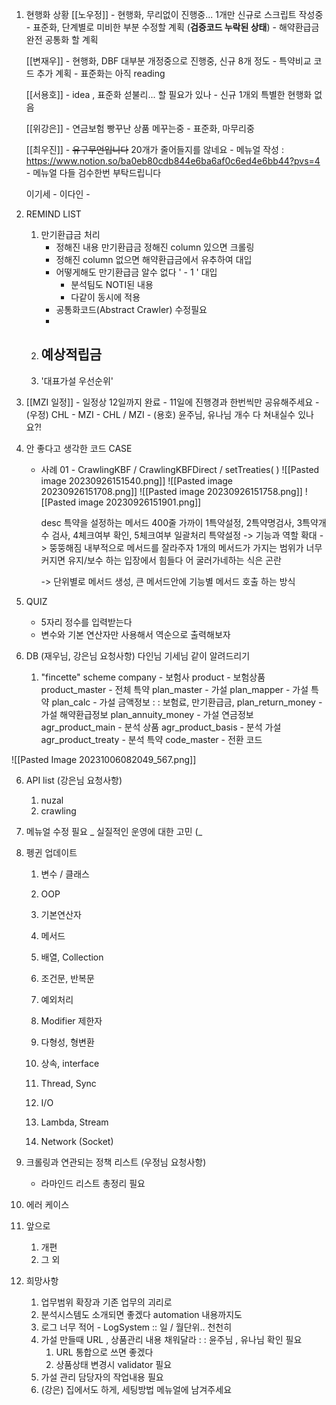 1. 현행화 상황
	[[노우정]]
		- 현행화, 무리없이 진행중... 1개만 신규로 스크립트 작성중 
		- 표준화, 단계별로 미비한 부분 수정할 계획 (**검증코드 누락된 상태**)
		- 해약환급금 완전 공통화 할 계획
	
	[[변재우]]
		- 현행화, DBF 대부분 개정중으로 진행중, 신규 8개 정도
		- 특약비교 코드 추가 계획
		- 표준화는 아직 reading
	
	 [[서용호]]
		- idea , 표준화 섣불리... 할 필요가 있나
		- 신규 1개외 특별한 현행화 없음

	 [[위강은]]
		- 연금보험 빵꾸난 상품 메꾸는중
		- 표준화, 마무리중
		
	[[최우진]] 
		- ~~유구무언입니다~~ 20개가 줄어들지를 않네요 
		- 메뉴얼 작성 : https://www.notion.so/ba0eb80cdb844e6ba6af0c6ed4e6bb44?pvs=4
		- 메뉴얼 다들 검수한번 부탁드립니다 
		
	 이기세
		- 
	이다인
		-  

2. REMIND LIST 
	1. 만기환급금 처리 
		 - 정해진 내용 만기환급금 정해진 column 있으면 크롤링
		 - 정해진 column 없으면 해약환급금에서 유추하여 대입
		 - 어떻게해도 만기환급금 알수 없다  ' - 1 ' 대입 
			 - 분석팀도 NOTI된 내용
			 - 다같이 동시에 적용
		 - 공통화코드(Abstract Crawler) 수정필요
		 -
	1. 예상적립금 
		- 
	2. '대표가설 우선순위' 

3. [[MZI 일정]]
		- 일정상 12일까지 완료 - 11일에 진행경과 한번씩만 공유해주세요
		- (우정) CHL - MZI
			- CHL / MZI 
		- (용호) 윤주님, 유나님 개수 다 쳐내실수 있나요?!


4. 안 좋다고 생각한 코드 CASE
	- 사례 01 - CrawlingKBF / CrawlingKBFDirect / setTreaties( )
		![[Pasted image 20230926151540.png]]
		![[Pasted image 20230926151708.png]]
		![[Pasted image 20230926151758.png]]
		![[Pasted image 20230926151901.png]]
		
		desc
		특약을 설정하는 메서드 400줄 가까이
		1특약설정, 2특약명검사, 3특약개수 검사, 4체크여부 확인, 5체크여부 일괄처리
		특약설정 -> 기능과 역할 확대 -> 뚱뚱해짐
		내부적으로 메서드를 잘라주자
		1개의 메서드가 가지는 범위가 너무 커지면 유지/보수 하는 입장에서 힘들다
		어 굴러가네하는 식은  곤란 
		
		-> 단위별로 메서드 생성, 큰 메서드안에 기능별 메서드 호출 하는 방식 

4. QUIZ 
	- 5자리 정수를 입력받는다 
	- 변수와 기본 연산자만 사용해서 역순으로 출력해보자

5. DB (재우님, 강은님 요청사항) 다인님 기세님 같이 알려드리기
	1. "fincette" scheme
		 company - 보험사
		 product - 보험상품
		 product_master - 전체 특약
		 plan_master - 가설
		 plan_mapper - 가설 특약
		 plan_calc - 가설 금액정보 : : 보험료, 만기환급금, 
		 plan_return_money - 가설 해약환급정보
		 plan_annuity_money - 가설 연금정보
		 agr_product_main - 분석 상품
		 agr_product_basis - 분석 가설 
		 agr_product_treaty - 분석 특약 
		 code_master - 전환 코드 
		 		 
![[Pasted Image 20231006082049_567.png]]

6. API list (강은님 요청사항)
	1. nuzal
	2. crawling

8. 메뉴얼 수정 필요 _ 실질적인 운영에 대한 고민 (_

9. 펭귄 업데이트 
	1. 변수 / 클래스
	2. OOP
	3. 기본연산자
	4. 메서드

	1. 배열, Collection
	2. 조건문, 반복문
	3. 예외처리

	1. Modifier 제한자
	2. 다형성, 형변환
	3. 상속, interface

	1. Thread, Sync
	2. I/O
	3. Lambda, Stream
	4. Network (Socket)

10. 크롤링과 연관되는 정책 리스트 (우정님 요청사항)
	-  라마인드 리스트 총정리 필요

11. 에러 케이스 

12. 앞으로
	1. 개편
	2. 그 외

13. 희망사항
	1. 업무범위 확장과 기존 업무의 괴리로 
	2. 분석시스템도 소개되면 좋겠다 automation 내용까지도
	3. 로그 너무 적어 - LogSystem :: 일 / 월단위.. 천천히
	4. 가설 만들때 URL , 상품관리 내용 채워달라 : : 윤주님 , 유나님 확인 필요
		1. URL 통합으로 쓰면 좋겠다
		2. 상품상태 변경시 validator 필요
	5. 가설 관리 담당자의 작업내용 필요
	6. (강은) 집에서도 하게, 세팅방법 메뉴얼에 남겨주세요